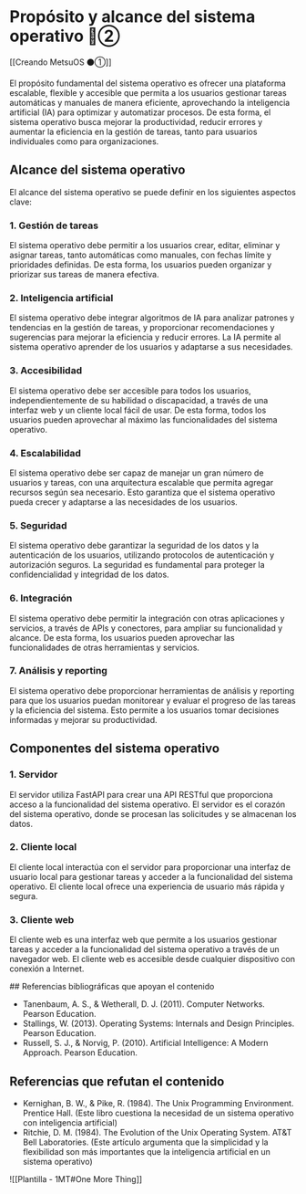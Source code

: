 # Propósito y alcance del sistema operativo 🔴②

[[Creando MetsuOS ⚫①]]

El propósito fundamental del sistema operativo es ofrecer una plataforma escalable, flexible y accesible que permita a los usuarios gestionar tareas automáticas y manuales de manera eficiente, aprovechando la inteligencia artificial (IA) para optimizar y automatizar procesos. De esta forma, el sistema operativo busca mejorar la productividad, reducir errores y aumentar la eficiencia en la gestión de tareas, tanto para usuarios individuales como para organizaciones.

## Alcance del sistema operativo

El alcance del sistema operativo se puede definir en los siguientes aspectos clave:

### 1. Gestión de tareas

El sistema operativo debe permitir a los usuarios crear, editar, eliminar y asignar tareas, tanto automáticas como manuales, con fechas límite y prioridades definidas. De esta forma, los usuarios pueden organizar y priorizar sus tareas de manera efectiva.

### 2. Inteligencia artificial

El sistema operativo debe integrar algoritmos de IA para analizar patrones y tendencias en la gestión de tareas, y proporcionar recomendaciones y sugerencias para mejorar la eficiencia y reducir errores. La IA permite al sistema operativo aprender de los usuarios y adaptarse a sus necesidades.

### 3. Accesibilidad

El sistema operativo debe ser accesible para todos los usuarios, independientemente de su habilidad o discapacidad, a través de una interfaz web y un cliente local fácil de usar. De esta forma, todos los usuarios pueden aprovechar al máximo las funcionalidades del sistema operativo.

### 4. Escalabilidad

El sistema operativo debe ser capaz de manejar un gran número de usuarios y tareas, con una arquitectura escalable que permita agregar recursos según sea necesario. Esto garantiza que el sistema operativo pueda crecer y adaptarse a las necesidades de los usuarios.

### 5. Seguridad

El sistema operativo debe garantizar la seguridad de los datos y la autenticación de los usuarios, utilizando protocolos de autenticación y autorización seguros. La seguridad es fundamental para proteger la confidencialidad y integridad de los datos.

### 6. Integración

El sistema operativo debe permitir la integración con otras aplicaciones y servicios, a través de APIs y conectores, para ampliar su funcionalidad y alcance. De esta forma, los usuarios pueden aprovechar las funcionalidades de otras herramientas y servicios.

### 7. Análisis y reporting

El sistema operativo debe proporcionar herramientas de análisis y reporting para que los usuarios puedan monitorear y evaluar el progreso de las tareas y la eficiencia del sistema. Esto permite a los usuarios tomar decisiones informadas y mejorar su productividad.

## Componentes del sistema operativo

### 1. Servidor

El servidor utiliza FastAPI para crear una API RESTful que proporciona acceso a la funcionalidad del sistema operativo. El servidor es el corazón del sistema operativo, donde se procesan las solicitudes y se almacenan los datos.

### 2. Cliente local

El cliente local interactúa con el servidor para proporcionar una interfaz de usuario local para gestionar tareas y acceder a la funcionalidad del sistema operativo. El cliente local ofrece una experiencia de usuario más rápida y segura.

### 3. Cliente web

El cliente web es una interfaz web que permite a los usuarios gestionar tareas y acceder a la funcionalidad del sistema operativo a través de un navegador web. El cliente web es accesible desde cualquier dispositivo con conexión a Internet.

## Referencias bibliográficas que apoyan el contenido

* Tanenbaum, A. S., & Wetherall, D. J. (2011). Computer Networks. Pearson Education.
* Stallings, W. (2013). Operating Systems: Internals and Design Principles. Pearson Education.
* Russell, S. J., & Norvig, P. (2010). Artificial Intelligence: A Modern Approach. Pearson Education.

## Referencias que refutan el contenido

* Kernighan, B. W., & Pike, R. (1984). The Unix Programming Environment. Prentice Hall. (Este libro cuestiona la necesidad de un sistema operativo con inteligencia artificial)
* Ritchie, D. M. (1984). The Evolution of the Unix Operating System. AT&T Bell Laboratories. (Este artículo argumenta que la simplicidad y la flexibilidad son más importantes que la inteligencia artificial en un sistema operativo)

![[Plantilla - 1MT#One More Thing]]
